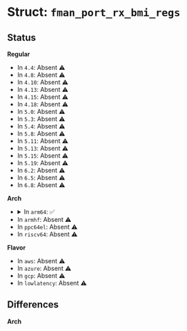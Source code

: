 # Struct: <code>fman_port_rx_bmi_regs</code>

## Status
<b>Regular</b>
<ul>
<li>
In <code>4.4</code>: Absent ⚠️
</li>
<li>
In <code>4.8</code>: Absent ⚠️
</li>
<li>
In <code>4.10</code>: Absent ⚠️
</li>
<li>
In <code>4.13</code>: Absent ⚠️
</li>
<li>
In <code>4.15</code>: Absent ⚠️
</li>
<li>
In <code>4.18</code>: Absent ⚠️
</li>
<li>
In <code>5.0</code>: Absent ⚠️
</li>
<li>
In <code>5.3</code>: Absent ⚠️
</li>
<li>
In <code>5.4</code>: Absent ⚠️
</li>
<li>
In <code>5.8</code>: Absent ⚠️
</li>
<li>
In <code>5.11</code>: Absent ⚠️
</li>
<li>
In <code>5.13</code>: Absent ⚠️
</li>
<li>
In <code>5.15</code>: Absent ⚠️
</li>
<li>
In <code>5.19</code>: Absent ⚠️
</li>
<li>
In <code>6.2</code>: Absent ⚠️
</li>
<li>
In <code>6.5</code>: Absent ⚠️
</li>
<li>
In <code>6.8</code>: Absent ⚠️
</li>
</ul>
<b>Arch</b>
<ul>
<li>
<details>
<summary>In <code>arm64</code>: ✅</summary>

```c
struct fman_port_rx_bmi_regs {
    u32 fmbm_rcfg;
    u32 fmbm_rst;
    u32 fmbm_rda;
    u32 fmbm_rfp;
    u32 fmbm_rfed;
    u32 fmbm_ricp;
    u32 fmbm_rim;
    u32 fmbm_rebm;
    u32 fmbm_rfne;
    u32 fmbm_rfca;
    u32 fmbm_rfpne;
    u32 fmbm_rpso;
    u32 fmbm_rpp;
    u32 fmbm_rccb;
    u32 fmbm_reth;
    u32 reserved003c[1];
    u32 fmbm_rprai[8];
    u32 fmbm_rfqid;
    u32 fmbm_refqid;
    u32 fmbm_rfsdm;
    u32 fmbm_rfsem;
    u32 fmbm_rfene;
    u32 reserved0074[2];
    u32 fmbm_rcmne;
    u32 reserved0080[32];
    u32 fmbm_ebmpi[8];
    u32 fmbm_acnt[8];
    u32 reserved0130[8];
    u32 fmbm_rcgm[8];
    u32 fmbm_mpd;
    u32 reserved0184[31];
    u32 fmbm_rstc;
    u32 fmbm_rfrc;
    u32 fmbm_rfbc;
    u32 fmbm_rlfc;
    u32 fmbm_rffc;
    u32 fmbm_rfdc;
    u32 fmbm_rfldec;
    u32 fmbm_rodc;
    u32 fmbm_rbdc;
    u32 fmbm_rpec;
    u32 reserved0224[22];
    u32 fmbm_rpc;
    u32 fmbm_rpcp;
    u32 fmbm_rccn;
    u32 fmbm_rtuc;
    u32 fmbm_rrquc;
    u32 fmbm_rduc;
    u32 fmbm_rfuc;
    u32 fmbm_rpac;
    u32 reserved02a0[24];
    u32 fmbm_rdcfg[3];
    u32 fmbm_rgpr;
    u32 reserved0310[58];
};
```
</details>
</li>
<li>
In <code>armhf</code>: Absent ⚠️
</li>
<li>
In <code>ppc64el</code>: Absent ⚠️
</li>
<li>
In <code>riscv64</code>: Absent ⚠️
</li>
</ul>
<b>Flavor</b>
<ul>
<li>
In <code>aws</code>: Absent ⚠️
</li>
<li>
In <code>azure</code>: Absent ⚠️
</li>
<li>
In <code>gcp</code>: Absent ⚠️
</li>
<li>
In <code>lowlatency</code>: Absent ⚠️
</li>
</ul>

## Differences
<b>Arch</b>
<ul>
</ul>
